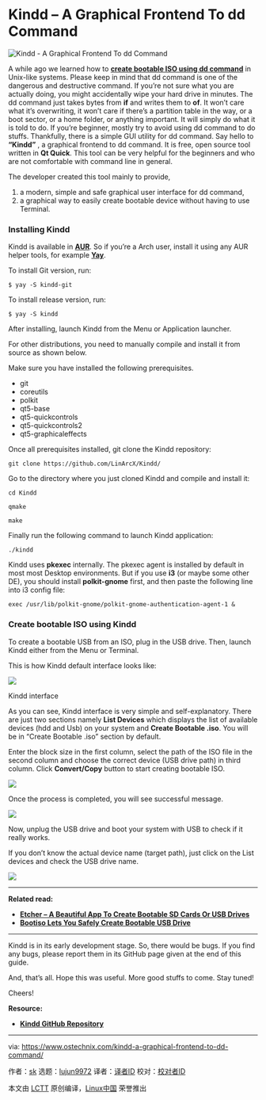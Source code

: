 [#]: collector: (lujun9972)
[#]: translator: ( )
[#]: reviewer: ( )
[#]: publisher: ( )
[#]: url: ( )
[#]: subject: (Kindd – A Graphical Frontend To dd Command)
[#]: via: (https://www.ostechnix.com/kindd-a-graphical-frontend-to-dd-command/)
[#]: author: (sk https://www.ostechnix.com/author/sk/)

Kindd – A Graphical Frontend To dd Command
======

![Kindd - A Graphical Frontend To dd Command][1]

A while ago we learned how to [**create bootable ISO using dd command**][2] in Unix-like systems. Please keep in mind that dd command is one of the dangerous and destructive command. If you’re not sure what you are actually doing, you might accidentally wipe your hard drive in minutes. The dd command just takes bytes from **if** and writes them to **of**. It won’t care what it’s overwriting, it won’t care if there’s a partition table in the way, or a boot sector, or a home folder, or anything important. It will simply do what it is told to do. If you’re beginner, mostly try to avoid using dd command to do stuffs. Thankfully, there is a simple GUI utility for dd command. Say hello to **“Kindd”** , a graphical frontend to dd command. It is free, open source tool written in **Qt Quick**. This tool can be very helpful for the beginners and who are not comfortable with command line in general.

The developer created this tool mainly to provide,

  1. a modern, simple and safe graphical user interface for dd command,
  2. a graphical way to easily create bootable device without having to use Terminal.



### Installing Kindd

Kindd is available in [**AUR**][3]. So if you’re a Arch user, install it using any AUR helper tools, for example [**Yay**][4].

To install Git version, run:

```
$ yay -S kindd-git
```

To install release version, run:

```
$ yay -S kindd
```

After installing, launch Kindd from the Menu or Application launcher.

For other distributions, you need to manually compile and install it from source as shown below.

Make sure you have installed the following prerequisites.

  * git
  * coreutils
  * polkit
  * qt5-base
  * qt5-quickcontrols
  * qt5-quickcontrols2
  * qt5-graphicaleffects



Once all prerequisites installed, git clone the Kindd repository:

```
git clone https://github.com/LinArcX/Kindd/
```

Go to the directory where you just cloned Kindd and compile and install it:

```
cd Kindd

qmake

make
```

Finally run the following command to launch Kindd application:

```
./kindd
```

Kindd uses **pkexec** internally. The pkexec agent is installed by default in most most Desktop environments. But if you use **i3** (or maybe some other DE), you should install **polkit-gnome** first, and then paste the following line into i3 config file:

```
exec /usr/lib/polkit-gnome/polkit-gnome-authentication-agent-1 &
```

### Create bootable ISO using Kindd

To create a bootable USB from an ISO, plug in the USB drive. Then, launch Kindd either from the Menu or Terminal.

This is how Kindd default interface looks like:

![][5]

Kindd interface

As you can see, Kindd interface is very simple and self-explanatory. There are just two sections namely **List Devices** which displays the list of available devices (hdd and Usb) on your system and **Create Bootable .iso**. You will be in “Create Bootable .iso” section by default.

Enter the block size in the first column, select the path of the ISO file in the second column and choose the correct device (USB drive path) in third column. Click **Convert/Copy** button to start creating bootable ISO.

![][6]

Once the process is completed, you will see successful message.

![][7]

Now, unplug the USB drive and boot your system with USB to check if it really works.

If you don’t know the actual device name (target path), just click on the List devices and check the USB drive name.

![][8]

* * *

**Related read:**

  * [**Etcher – A Beautiful App To Create Bootable SD Cards Or USB Drives**][9]
  * [**Bootiso Lets You Safely Create Bootable USB Drive**][10]



* * *

Kindd is in its early development stage. So, there would be bugs. If you find any bugs, please report them in its GitHub page given at the end of this guide.

And, that’s all. Hope this was useful. More good stuffs to come. Stay tuned!

Cheers!

**Resource:**

  * [**Kindd GitHub Repository**][11]



--------------------------------------------------------------------------------

via: https://www.ostechnix.com/kindd-a-graphical-frontend-to-dd-command/

作者：[sk][a]
选题：[lujun9972][b]
译者：[译者ID](https://github.com/译者ID)
校对：[校对者ID](https://github.com/校对者ID)

本文由 [LCTT](https://github.com/LCTT/TranslateProject) 原创编译，[Linux中国](https://linux.cn/) 荣誉推出

[a]: https://www.ostechnix.com/author/sk/
[b]: https://github.com/lujun9972
[1]: https://www.ostechnix.com/wp-content/uploads/2019/04/kindd-720x340.png
[2]: https://www.ostechnix.com/how-to-create-bootable-usb-drive-using-dd-command/
[3]: https://aur.archlinux.org/packages/kindd-git/
[4]: https://www.ostechnix.com/yay-found-yet-another-reliable-aur-helper/
[5]: http://www.ostechnix.com/wp-content/uploads/2019/04/kindd-interface.png
[6]: http://www.ostechnix.com/wp-content/uploads/2019/04/kindd-1.png
[7]: http://www.ostechnix.com/wp-content/uploads/2019/04/kindd-2.png
[8]: http://www.ostechnix.com/wp-content/uploads/2019/04/kindd-3.png
[9]: https://www.ostechnix.com/etcher-beauitiful-app-create-bootable-sd-cards-usb-drives/
[10]: https://www.ostechnix.com/bootiso-lets-you-safely-create-bootable-usb-drive/
[11]: https://github.com/LinArcX/Kindd
